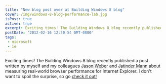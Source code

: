```yaml
---
title: "New blog post over at Building Windows 8 blog"
cover: /img/windows-8-blog-performance-lab.jpg
isPost: true
active: true
excerpt: Exciting times! The Building Windows 8 blog recently published a post written by myself and my colleagues...
postDate: '2012-02-16 12:50:54 GMT-0800'
tags:
 - microsoft
 - ie
---
```


Exciting times! The Building Windows 8 blog recently published a post written by myself and my colleagues [Jason Weber](http://www.jasonweber.com/) and [Jatinder Mann](http://jatindersmann.com/) about measuring real-world browser performance for Internet Explorer. I don't want to spoil the surprise, so go [check it out!](https://blogs.msdn.microsoft.com/b8/2012/02/16/internet-explorer-performance-lab-reliably-measuring-browser-performance/)